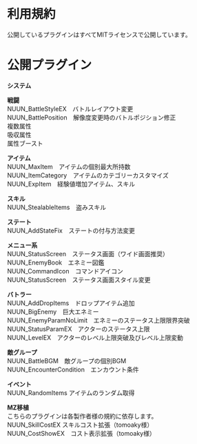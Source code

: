 # 利用規約
公開しているプラグインはすべてMITライセンスで公開しています。

# 公開プラグイン
<b>システム</b>

<b>戦闘</b><br>
NUUN_BattleStyleEX　バトルレイアウト変更<br>
NUUN_BattlePosition　解像度変更時のバトルポジション修正<br>
複数属性<br>
吸収属性<br>
属性ブースト<br>
  
<b>アイテム</b><br>
NUUN_MaxItem　アイテムの個別最大所持数<br>
NUUN_ItemCategory　アイテムのカテゴリーカスタマイズ<br>
NUUN_ExpItem　経験値増加アイテム、スキル<br>

<b>スキル</b><br>
NUUN_StealableItems　盗みスキル<br>

<b>ステート</b><br>
NUUN_AddStateFix　ステートの付与方法変更<br>

<b>メニュー系</b><br>
NUUN_StatusScreen　ステータス画面（ワイド画面推奨）<br>
NUUN_EnemyBook　エネミー図鑑<br>
NUUN_CommandIcon　コマンドアイコン<br>
NUUN_StatusScreen　ステータス画面スタイル変更<br>


<b>バトラー</b><br>
NUUN_AddDropItems　ドロップアイテム追加<br>
NUUN_BigEnemy　巨大エネミー<br>
NUUN_EnemyParamNoLimit　エネミーのステータス上限限界突破<br>
NUUN_StatusParamEX　アクターのステータス上限<br>
NUUN_LevelEX　アクターのレベル上限突破及びレベル上限変動<br>

<b>敵グループ</b><br>
NUUN_BattleBGM　敵グループの個別BGM<br>
NUUN_EncounterCondition　エンカウント条件<br>

<b>イベント</b><br>
NUUN_RandomItems  アイテムのランダム取得<br>

<b>MZ移植</b><br>
こちらのプラグインは各製作者様の規約に依存します。<br>
NUUN_SkillCostEX  スキルコスト拡張（tomoaky様）<br>
NUUN_CostShowEX　コスト表示拡張（tomoaky様）<br>
